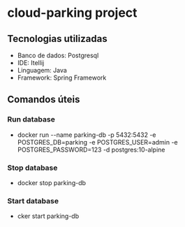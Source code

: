 # cloud-parking project

## Tecnologias utilizadas
- Banco de dados: Postgresql
- IDE: Itellij
- Linguagem: Java
- Framework: Spring Framework

## Comandos úteis

### Run database
- docker run --name parking-db -p 5432:5432 -e POSTGRES_DB=parking -e POSTGRES_USER=admin -e POSTGRES_PASSWORD=123 -d postgres:10-alpine

### Stop database
- docker stop parking-db

### Start database
- cker start parking-db
